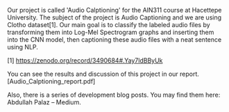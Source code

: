 Our project is called 'Audio Calptioning' for the AIN311 course at Hacettepe University. 
The subject of the project is Audio Captioning and we are using Clotho dataset[1].
Our main goal is to classify the labeled audio files by transforming them into Log-Mel Spectrogram graphs and inserting them into the CNN model, 
then captioning these audio files with a neat sentence using NLP.

[1] https://zenodo.org/record/3490684#.Yay7ldBByUk

You can see the results and discussion of this project in our report. [Audio_Calptioning_report.pdf]

Also, there is a series of development blog posts. You may find them here: Abdullah Palaz – Medium.
